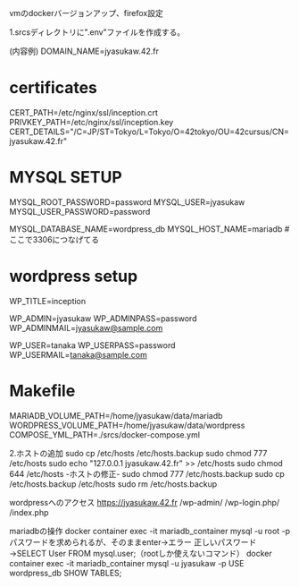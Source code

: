 vmのdockerバージョンアップ、firefox設定

1.srcsディレクトリに".env"ファイルを作成する。

(内容例)
DOMAIN_NAME=jyasukaw.42.fr

# certificates
CERT_PATH=/etc/nginx/ssl/inception.crt
PRIVKEY_PATH=/etc/nginx/ssl/inception.key
CERT_DETAILS="/C=JP/ST=Tokyo/L=Tokyo/O=42tokyo/OU=42cursus/CN=jyasukaw.42.fr"

# MYSQL SETUP
MYSQL_ROOT_PASSWORD=password
MYSQL_USER=jyasukaw
MYSQL_USER_PASSWORD=password

MYSQL_DATABASE_NAME=wordpress_db
MYSQL_HOST_NAME=mariadb # ここで3306につなげてる

# wordpress setup
WP_TITLE=inception

WP_ADMIN=jyasukaw
WP_ADMINPASS=password
WP_ADMINMAIL=jyasukaw@sample.com

WP_USER=tanaka
WP_USERPASS=password
WP_USERMAIL=tanaka@sample.com

# Makefile
MARIADB_VOLUME_PATH=/home/jyasukaw/data/mariadb
WORDPRESS_VOLUME_PATH=/home/jyasukaw/data/wordpress
COMPOSE_YML_PATH=./srcs/docker-compose.yml




2.ホストの追加
sudo cp /etc/hosts /etc/hosts.backup
sudo chmod 777 /etc/hosts
sudo echo "127.0.0.1 jyasukaw.42.fr" >> /etc/hosts
sudo chmod 644  /etc/hosts
-ホストの修正-
sudo chmod 777 /etc/hosts.backup
sudo cp /etc/hosts.backup /etc/hosts
sudo rm /etc/hosts.backup



wordpressへのアクセス
https://jyasukaw.42.fr
/wp-admin/
/wp-login.php/
/index.php


mariadbの操作
docker container exec -it mariadb_container mysql -u root -p
パスワードを求められるが、そのままenter→エラー
正しいパスワード→SELECT User FROM mysql.user;（rootしか使えないコマンド）
docker container exec -it mariadb_container mysql -u jyasukaw -p
USE wordpress_db
SHOW TABLES;